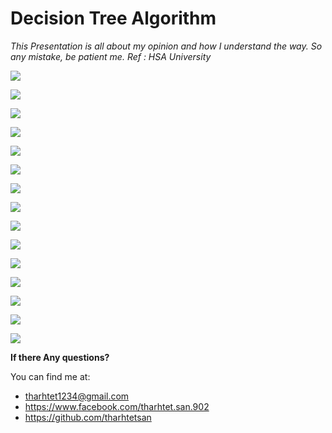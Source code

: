 # Decision Tree Algorithm

*This Presentation is all about my opinion and how I understand the way.*
*So any mistake, be patient me.*
*Ref : HSA University* 



![](images\ds-1.png)

![](images/ds-2.png)

![](images/ds-3.png)

![](images/ds-4.png)

![](images/ds-5.png)

![](images/ds-6.png)

![](images/ds-7.png)

![](images/ds-8.png)

![](images/ds-9.png)

![](images/ds-10.png)

![](images/ds-11.png)

![](images/ds-12.png)

![](images/ds-13.png)

![](images/ds-14.png)

![](images/ds-15.png)



**If there Any questions?**

You can find me at:

- tharhtet1234@gmail.com
- https://www.facebook.com/tharhtet.san.902
- https://github.com/tharhtetsan
